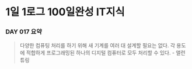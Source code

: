 # 1일 1로그 100일완성 IT지식
### DAY 017 요약
> 다양한 컴퓨팅 처리를 하기 위해 새 기계를 여러 대 설계할 필요는 없다. 각 용도에 적합하게 프로그래밍된 하나의 디지털 컴퓨터로 모두 처리할 수 있다. - 앨런튜링
